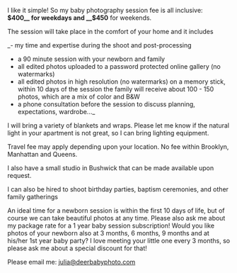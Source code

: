 I like it simple! So my baby photography session fee is all inclusive:  
__$400__ for weekdays and __$450__ for weekends.

The session will take place in the comfort of your home and it includes

_-  my time and expertise during the shoot and post-processing
- a 90 minute session with your newborn and family
- all edited photos uploaded to a password protected online gallery (no watermarks)
- all edited photos in high resolution (no watermarks) on a memory stick, within 10 days of the session
 the family will receive about 100 - 150 photos, which are a mix of color and B&W
- a phone consultation before the session to discuss planning, expectations, wardrobe..._

I will bring a variety of blankets and wraps. Please let me know if the natural light in your apartment is not great, so I can bring lighting equipment. 

Travel fee may apply depending upon your location.
No fee within Brooklyn, Manhattan and Queens.

 
I also have a small studio in Bushwick that can be made available upon
request. 

I can also be hired to shoot birthday parties, baptism ceremonies, and
other family gatherings

An ideal time for a newborn session is within the first 10 days of life, but of course we can take beautiful photos at any time. Please also ask me about my package rate for a 1 year baby session subscription! Would you like photos of your newborn also at 3 months, 6 months, 9 months and at his/her 1st year baby party? I love meeting your little one every 3 months, so please ask me about a special discount for that!
 
Please email me: [julia@deerbabyphoto.com](mailto:julia@deerbabyphoto.com)

